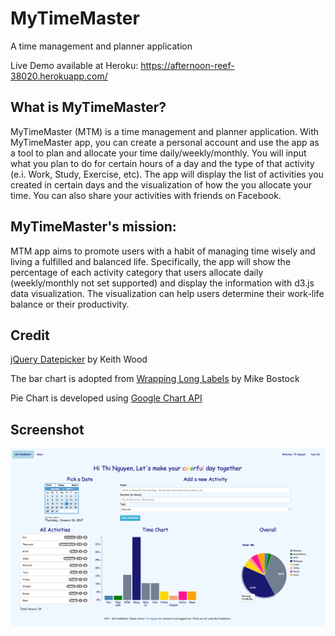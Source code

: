 # MyTimeMaster
A time management and planner application

Live Demo available at Heroku: https://afternoon-reef-38020.herokuapp.com/

## What is MyTimeMaster?
MyTimeMaster (MTM) is a time management and planner application.
With MyTimeMaster app, you can create a personal account and use the app as a tool to plan and allocate your time daily/weekly/monthly.
You will input what you plan to do for certain hours of a day and the type of that activity (e.i. Work, Study, Exercise, etc).
The app will display the list of activities you created in certain days and the visualization of how the you allocate your time.
You can also share your activities with friends on Facebook.
## MyTimeMaster's mission:
MTM app aims to promote users with a habit of managing time wisely and living a fulfilled and balanced life.
Specifically, the app will show the percentage of each activity category that users allocate daily
(weekly/monthly not set supported) and display the information with d3.js data visualization.
The visualization can help users determine their work-life balance or their productivity.

## Credit
[jQuery Datepicker](http://keith-wood.name/datepick.html) by Keith Wood

The bar chart is adopted from [Wrapping Long Labels](https://bl.ocks.org/mbostock/7555321) by Mike Bostock

Pie Chart is developed using [Google Chart API](https://google-developers.appspot.com/chart/interactive/docs/gallery/piechart)

## Screenshot
![Alt](public/screenshots/MTM-Jan19.png "MTM as of Jan 19, 2017")